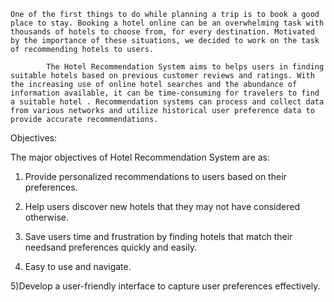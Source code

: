 

    One of the first things to do while planning a trip is to book a good place to stay. Booking a hotel online can be an overwhelming task with thousands of hotels to choose from, for every destination. Motivated by the importance of these situations, we decided to work on the task of recommending hotels to users.
    
            The Hotel Recommendation System aims to helps users in finding suitable hotels based on previous customer reviews and ratings. With the increasing use of online hotel searches and the abundance of information available, it can be time-consuming for travelers to find a suitable hotel . Recommendation systems can process and collect data from various networks and utilize historical user preference data to provide accurate recommendations.

Objectives:

The major objectives of Hotel Recommendation System are as:

1)	Provide personalized recommendations to users based on their preferences.

2)	Help users discover new hotels that they may not have considered otherwise.

3)	Save users time and frustration by finding hotels that match their needsand preferences quickly and easily.

4)	Easy to use and navigate.

5)Develop a user-friendly interface to capture user preferences effectively.




